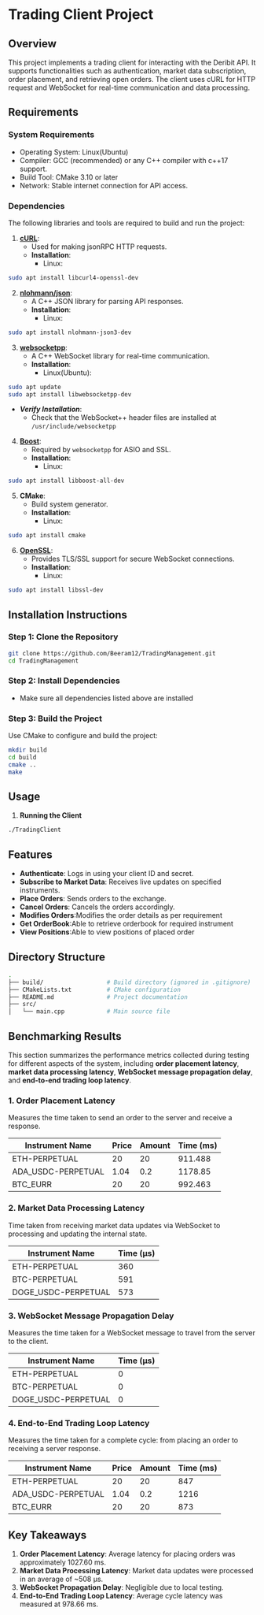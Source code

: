 # Trading Client Project

## Overview
This project implements a trading client for interacting with the Deribit API. It supports functionalities such as authentication, market data subscription, order placement, and retrieving open orders. The client uses cURL for HTTP request and WebSocket for real-time communication and data processing.


## Requirements
### System Requirements
- Operating System: Linux(Ubuntu)
- Compiler: GCC (recommended) or any C++ compiler with c++17 support.
- Build Tool: CMake 3.10 or later
- Network: Stable internet connection for API access.

### Dependencies
The following libraries and tools are required to build and run the project:

1. **[cURL](https://curl.se/download.html)**:
   - Used for making jsonRPC HTTP requests.
   - **Installation**:
     - Linux: 
```bash
sudo apt install libcurl4-openssl-dev
```
     

2. **[nlohmann/json](https://github.com/nlohmann/json)**:
   - A C++ JSON library for parsing API responses.
   - **Installation**:
       - Linux: 
```bash
sudo apt install nlohmann-json3-dev
```
       

3. **[websocketpp](https://github.com/zaphoyd/websocketpp)**:
   - A C++ WebSocket library for real-time communication.
   - **Installation**:
     - Linux(Ubuntu):
```bash
sudo apt update
sudo apt install libwebsocketpp-dev
```
   - ***Verify Installation***:
        - Check that the WebSocket++ header files are installed at 
            `/usr/include/websocketpp`

4. **[Boost](https://www.boost.org/)**:
   - Required by `websocketpp` for ASIO and SSL.
   - **Installation**:
     - Linux: 
```bash
sudo apt install libboost-all-dev
```

5. **CMake**:
   - Build system generator.
   - **Installation**:
     - Linux: 
```bash
sudo apt install cmake
```

6. **[OpenSSL](https://www.openssl.org/)**:
   - Provides TLS/SSL support for secure WebSocket connections.
   - **Installation**:
     - Linux: 
```bash
sudo apt install libssl-dev
```


## Installation Instructions

### Step 1: Clone the Repository
```bash
git clone https://github.com/Beeram12/TradingManagement.git
cd TradingManagement
```
### Step 2: Install Dependencies
   - Make sure all dependencies listed above are installed

### Step 3: Build the Project
Use CMake to configure and build the project:
```bash
mkdir build
cd build
cmake ..
make
```

## Usage 

1. **Running the Client**
```bash
./TradingClient
```
## Features

- **Authenticate**: Logs in using your client ID and secret.
- **Subscribe to Market Data**: Receives live updates on specified instruments.
- **Place Orders**: Sends orders to the exchange.
- **Cancel Orders**: Cancels the orders accordingly.
- **Modifies Orders**:Modifies the order details as per requirement
- **Get OrderBook**:Able to retrieve orderbook for required instrument
- **View Positions**:Able to view positions of placed order

## Directory Structure
```bash
.
├── build/                  # Build directory (ignored in .gitignore)
├── CMakeLists.txt          # CMake configuration
├── README.md               # Project documentation
├── src/
│   └── main.cpp            # Main source file
```

## **Benchmarking Results**

This section summarizes the performance metrics collected during testing for different aspects of the system, including **order placement latency**, **market data processing latency**, **WebSocket message propagation delay**, and **end-to-end trading loop latency**.



### **1. Order Placement Latency**
Measures the time taken to send an order to the server and receive a response.

| **Instrument Name**      | **Price** | **Amount** | **Time (ms)** |
|---------------------------|-----------|------------|---------------|
| ETH-PERPETUAL            | 20        | 20         | 911.488       |
| ADA_USDC-PERPETUAL       | 1.04      | 0.2        | 1178.85       |
| BTC_EURR                 | 20        | 20         | 992.463       |





### **2. Market Data Processing Latency**
Time taken from receiving market data updates via WebSocket to processing and updating the internal state.

| **Instrument Name**      | **Time (µs)** |
|---------------------------|---------------|
| ETH-PERPETUAL            | 360           |
| BTC-PERPETUAL            | 591           |
| DOGE_USDC-PERPETUAL      | 573           |


### **3. WebSocket Message Propagation Delay**
Measures the time taken for a WebSocket message to travel from the server to the client.

| **Instrument Name**      | **Time (µs)** |
|---------------------------|---------------|
| ETH-PERPETUAL            | 0             |
| BTC-PERPETUAL            | 0             |
| DOGE_USDC-PERPETUAL      | 0             |


### **4. End-to-End Trading Loop Latency**
Measures the time taken for a complete cycle: from placing an order to receiving a server response.

| **Instrument Name**      | **Price** | **Amount** | **Time (ms)** |
|---------------------------|-----------|------------|---------------|
| ETH-PERPETUAL            | 20        | 20         | 847           |
| ADA_USDC-PERPETUAL       | 1.04      | 0.2        | 1216          |
| BTC_EURR                 | 20        | 20         | 873           |



## **Key Takeaways**
1. **Order Placement Latency**: Average latency for placing orders was approximately 1027.60 ms.
2. **Market Data Processing Latency**: Market data updates were processed in an average of ~508 µs.
3. **WebSocket Propagation Delay**: Negligible due to local testing.
4. **End-to-End Trading Loop Latency**: Average cycle latency was measured at 978.66 ms.





